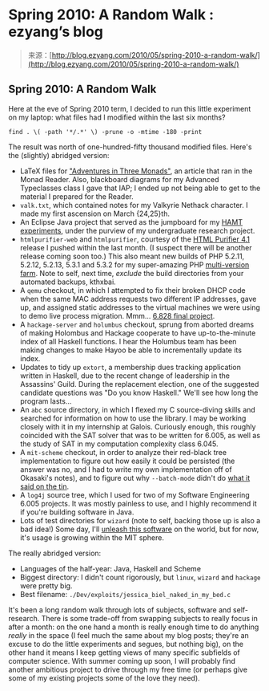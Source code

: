 <!--yml
category: 未分类
date: 2024-07-01 18:18:20
-->

# Spring 2010: A Random Walk : ezyang’s blog

> 来源：[http://blog.ezyang.com/2010/05/spring-2010-a-random-walk/](http://blog.ezyang.com/2010/05/spring-2010-a-random-walk/)

## Spring 2010: A Random Walk

Here at the eve of Spring 2010 term, I decided to run this little experiment on my laptop: what files had I modified within the last six months?

```
find . \( -path '*/.*' \) -prune -o -mtime -180 -print

```

The result was north of one-hundred-fifty thousand modified files. Here's the (slightly) abridged version:

*   LaTeX files for ["Adventures in Three Monads"](http://blog.ezyang.com/2010/01/adventures-in-three-monads/), an article that ran in the Monad Reader. Also, blackboard diagrams for my Advanced Typeclasses class I gave that IAP; I ended up not being able to get to the material I prepared for the Reader.
*   `valk.txt`, which contained notes for my Valkyrie Nethack character. I made my first ascension on March {24,25}th.
*   An Eclipse Java project that served as the jumpboard for my [HAMT experiments](http://blog.ezyang.com/2010/03/the-case-of-the-hash-array-mapped-trie/), under the purview of my undergraduate research project.
*   `htmlpurifier-web` and `htmlpurifier`, courtesy of the [HTML Purifier 4.1](http://htmlpurifier.org/) release I pushed within the last month. (I suspect there will be another release coming soon too.) This also meant new builds of PHP 5.2.11, 5.2.12, 5.2.13, 5.3.1 and 5.3.2 for my super-amazing PHP [multi-version farm](http://repo.or.cz/w/phpv.git). Note to self, next time, *exclude* the build directories from your automated backups, kthxbai.
*   A `qemu` checkout, in which I attempted to fix their broken DHCP code when the same MAC address requests two different IP addresses, gave up, and assigned static addresses to the virtual machines we were using to demo live process migration. Mmm... [6.828 final project](http://pdos.csail.mit.edu/6.828/).
*   A `hackage-server` and `holumbus` checkout, sprung from aborted dreams of making Holombus and Hackage cooperate to have up-to-the-minute index of all Haskell functions. I hear the Holumbus team has been making changes to make Hayoo be able to incrementally update its index.
*   Updates to tidy up `extort`, a membership dues tracking application written in Haskell, due to the recent change of leadership in the Assassins' Guild. During the replacement election, one of the suggested candidate questions was "Do you know Haskell." We'll see how long the program lasts...
*   An `abc` source directory, in which I flexed my C source-diving skills and searched for information on how to use the library. I may be working closely with it in my internship at Galois. Curiously enough, this roughly coincided with the SAT solver that was to be written for 6.005, as well as the study of SAT in my computation complexity class 6.045.
*   A `mit-scheme` checkout, in order to analyze their red-black tree implementation to figure out how easily it could be persisted (the answer was no, and I had to write my own implementation off of Okasaki's notes), and to figure out why `--batch-mode` didn't do [what it said on the tin](http://blog.ezyang.com/2010/04/art-code-math-and-mit-scheme/).
*   A `log4j` source tree, which I used for two of my Software Engineering 6.005 projects. It was mostly painless to use, and I highly recommend it if you're building software in Java.
*   Lots of test directories for `wizard` (note to self, backing those up is also a bad idea!) Some day, I'll [unleash this software](http://scripts.mit.edu/wizard/) on the world, but for now, it's usage is growing within the MIT sphere.

The really abridged version:

*   Languages of the half-year: Java, Haskell and Scheme
*   Biggest directory: I didn't count rigorously, but `linux`, `wizard` and `hackage` were pretty big.
*   Best filename: `./Dev/exploits/jessica_biel_naked_in_my_bed.c`

It's been a long random walk through lots of subjects, software and self-research. There is some trade-off from swapping subjects to really focus in after a month: on the one hand a month is really enough time to do anything *really* in the space (I feel much the same about my blog posts; they're an excuse to do the little experiments and segues, but nothing big), on the other hand it means I keep getting views of many specific subfields of computer science. With summer coming up soon, I will probably find another ambitious project to drive through my free time (or perhaps give some of my existing projects some of the love they need).